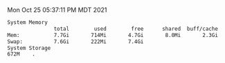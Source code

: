Mon Oct 25 05:37:11 PM MDT 2021
```bash
System Memory
               total        used        free      shared  buff/cache   available
Mem:           7.7Gi       714Mi       4.7Gi       8.0Mi       2.3Gi       6.7Gi
Swap:          7.6Gi       222Mi       7.4Gi
System Storage
672M	.
```
